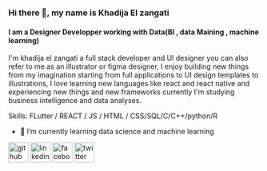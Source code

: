 ### Hi there 👋, my name is Khadija El zangati
#### I am a Designer Developper working with Data(BI , data Maining , machine learning) 


I'm khadija el zangati a full stack developer and UI designer you can also refer to me as an illustrator or figma designer, I enjoy building new things from my imagination starting from full applications to UI design templates to illustrations, I love learning new languages like react and react native and experiencing new things and new frameworks currently I'm studying business intelligence and data analyses. 

Skills: FLutter / REACT / JS / HTML / CSS/SQL/C/C++/python/R 

- 🌱 I’m currently learning data science and machine learning 


[<img src='https://cdn.jsdelivr.net/npm/simple-icons@3.0.1/icons/github.svg' alt='github' height='40'>](https://github.com/KhadijaElZangati)  [<img src='https://cdn.jsdelivr.net/npm/simple-icons@3.0.1/icons/linkedin.svg' alt='linkedin' height='40'>](https://www.linkedin.com/in/https://www.linkedin.com/feed//)  [<img src='https://cdn.jsdelivr.net/npm/simple-icons@3.0.1/icons/facebook.svg' alt='facebook' height='40'>](https://www.facebook.com/khadijaelzangati)  [<img src='https://cdn.jsdelivr.net/npm/simple-icons@3.0.1/icons/twitter.svg' alt='twitter' height='40'>](https://twitter.com/https://twitter.com/KZangati)  







